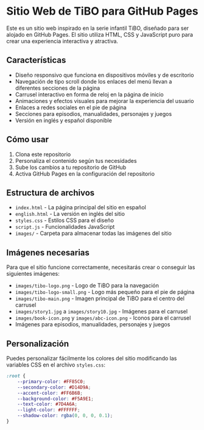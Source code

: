 # Sitio Web de TiBO para GitHub Pages

Este es un sitio web inspirado en la serie infantil TiBO, diseñado para ser alojado en GitHub Pages. El sitio utiliza HTML, CSS y JavaScript puro para crear una experiencia interactiva y atractiva.

## Características

- Diseño responsivo que funciona en dispositivos móviles y de escritorio
- Navegación de tipo scroll donde los enlaces del menú llevan a diferentes secciones de la página
- Carrusel interactivo en forma de reloj en la página de inicio
- Animaciones y efectos visuales para mejorar la experiencia del usuario
- Enlaces a redes sociales en el pie de página
- Secciones para episodios, manualidades, personajes y juegos
- Versión en inglés y español disponible

## Cómo usar

1. Clona este repositorio
2. Personaliza el contenido según tus necesidades
3. Sube los cambios a tu repositorio de GitHub
4. Activa GitHub Pages en la configuración del repositorio

## Estructura de archivos

- `index.html` - La página principal del sitio en español
- `english.html` - La versión en inglés del sitio
- `styles.css` - Estilos CSS para el diseño
- `script.js` - Funcionalidades JavaScript
- `images/` - Carpeta para almacenar todas las imágenes del sitio

## Imágenes necesarias

Para que el sitio funcione correctamente, necesitarás crear o conseguir las siguientes imágenes:

- `images/tibo-logo.png` - Logo de TiBO para la navegación
- `images/tibo-logo-small.png` - Logo más pequeño para el pie de página
- `images/tibo-main.png` - Imagen principal de TiBO para el centro del carrusel
- `images/story1.jpg` a `images/story10.jpg` - Imágenes para el carrusel
- `images/book-icon.png` y `images/abc-icon.png` - Iconos para el carrusel
- Imágenes para episodios, manualidades, personajes y juegos

## Personalización

Puedes personalizar fácilmente los colores del sitio modificando las variables CSS en el archivo `styles.css`:

```css
:root {
    --primary-color: #FF85C0;
    --secondary-color: #D14D9A;
    --accent-color: #FF6B6B;
    --background-color: #F5A9E1;
    --text-color: #7D4A6A;
    --light-color: #FFFFFF;
    --shadow-color: rgba(0, 0, 0, 0.1);
}

